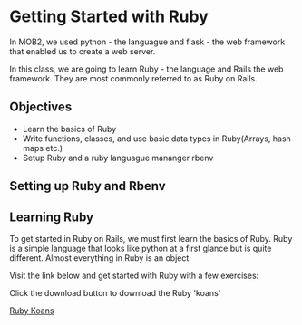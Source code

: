 # Getting Started with Ruby

In MOB2, we used python - the languague and flask - the web framework that enabled us to create a web server. 

In this class, we are going to learn Ruby - the language and Rails the web framework. They are most commonly referred to as Ruby on Rails.


## Objectives
- Learn the basics of Ruby
- Write functions, classes, and use basic data types in Ruby(Arrays, hash maps etc.)
- Setup Ruby and a ruby languague mananger rbenv

## Setting up Ruby and Rbenv


## Learning Ruby

To get started in Ruby on Rails, we must first learn the basics of Ruby. Ruby is a simple language that looks like python at a first glance but is quite different. Almost everything in Ruby is an object.

Visit the link below and get started with Ruby with a few exercises:

Click the download button to download the Ruby 'koans'

[Ruby Koans](http://rubykoans.com)

